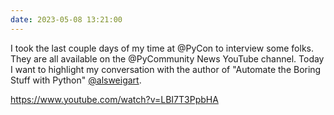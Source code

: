 ```yaml
---
date: 2023-05-08 13:21:00
---
```


I took the last couple days of my time at @PyCon to interview some folks. They are all available on the @PyCommunity News YouTube channel. Today I want to highlight my conversation with the author of "Automate the Boring Stuff with Python" [@alsweigart](https://twitter.com/alsweigart).

https://www.youtube.com/watch?v=LBI7T3PpbHA
